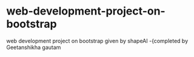 # web-development-project-on-bootstrap
web development project on bootstrap given by shapeAI -{completed by Geetanshikha gautam
